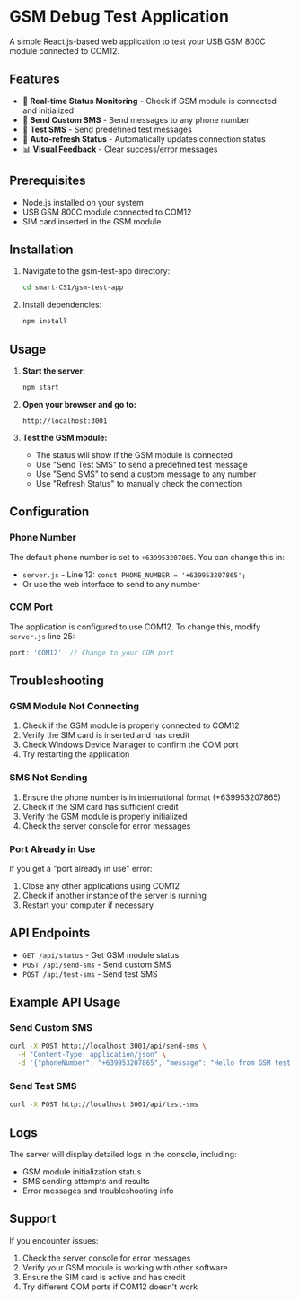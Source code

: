 # GSM Debug Test Application

A simple React.js-based web application to test your USB GSM 800C module connected to COM12.

## Features

- 🔌 **Real-time Status Monitoring** - Check if GSM module is connected and initialized
- 📱 **Send Custom SMS** - Send messages to any phone number
- 🧪 **Test SMS** - Send predefined test messages
- 🔄 **Auto-refresh Status** - Automatically updates connection status
- 📊 **Visual Feedback** - Clear success/error messages

## Prerequisites

- Node.js installed on your system
- USB GSM 800C module connected to COM12
- SIM card inserted in the GSM module

## Installation

1. Navigate to the gsm-test-app directory:
   ```bash
   cd smart-CS1/gsm-test-app
   ```

2. Install dependencies:
   ```bash
   npm install
   ```

## Usage

1. **Start the server:**
   ```bash
   npm start
   ```

2. **Open your browser and go to:**
   ```
   http://localhost:3001
   ```

3. **Test the GSM module:**
   - The status will show if the GSM module is connected
   - Use "Send Test SMS" to send a predefined test message
   - Use "Send SMS" to send a custom message to any number
   - Use "Refresh Status" to manually check the connection

## Configuration

### Phone Number
The default phone number is set to `+639953207865`. You can change this in:
- `server.js` - Line 12: `const PHONE_NUMBER = '+639953207865';`
- Or use the web interface to send to any number

### COM Port
The application is configured to use COM12. To change this, modify `server.js` line 25:
```javascript
port: 'COM12'  // Change to your COM port
```

## Troubleshooting

### GSM Module Not Connecting
1. Check if the GSM module is properly connected to COM12
2. Verify the SIM card is inserted and has credit
3. Check Windows Device Manager to confirm the COM port
4. Try restarting the application

### SMS Not Sending
1. Ensure the phone number is in international format (+639953207865)
2. Check if the SIM card has sufficient credit
3. Verify the GSM module is properly initialized
4. Check the server console for error messages

### Port Already in Use
If you get a "port already in use" error:
1. Close any other applications using COM12
2. Check if another instance of the server is running
3. Restart your computer if necessary

## API Endpoints

- `GET /api/status` - Get GSM module status
- `POST /api/send-sms` - Send custom SMS
- `POST /api/test-sms` - Send test SMS

## Example API Usage

### Send Custom SMS
```bash
curl -X POST http://localhost:3001/api/send-sms \
  -H "Content-Type: application/json" \
  -d '{"phoneNumber": "+639953207865", "message": "Hello from GSM test!"}'
```

### Send Test SMS
```bash
curl -X POST http://localhost:3001/api/test-sms
```

## Logs

The server will display detailed logs in the console, including:
- GSM module initialization status
- SMS sending attempts and results
- Error messages and troubleshooting info

## Support

If you encounter issues:
1. Check the server console for error messages
2. Verify your GSM module is working with other software
3. Ensure the SIM card is active and has credit
4. Try different COM ports if COM12 doesn't work

